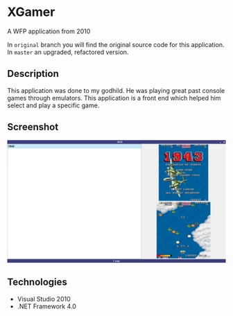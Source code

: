 # XGamer

A WFP application from 2010

In `original` branch you will find the original source code for this application. In `master` an upgraded, refactored version.

## Description 

This application was done to my godhild. He was playing great past console games through emulators. This application is a front end which helped him select and play a specific game.

## Screenshot

![screenshot](https://raw.githubusercontent.com/mamcer/xgamer/master/doc/screenshot.png)

## Technologies

- Visual Studio 2010
- .NET Framework 4.0
